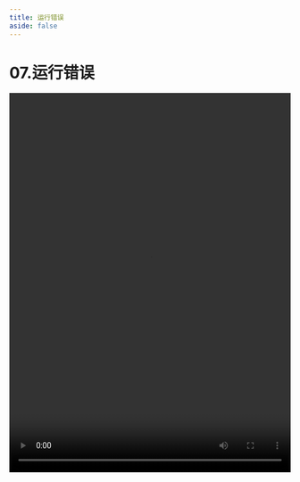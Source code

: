 ```yaml
---
title: 运行错误
aside: false
---
```


# 07.运行错误

<video autoplay src="http://qn.chinavanes.com/nodejs/module-4/07.运行错误.mp4" controls controlsList="nodownload" width="100%" height="680"/>

